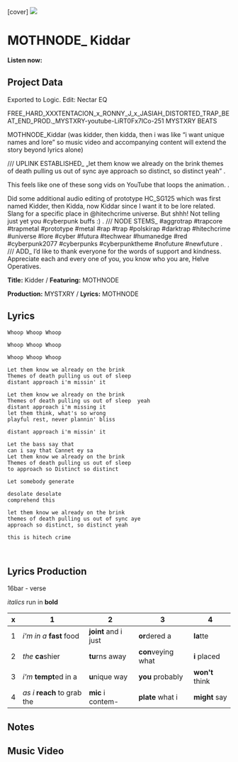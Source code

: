 [cover] ![](57175019_319474918741616_8502199518755923887_n.jpg)

# MOTHNODE_ Kiddar

**Listen now:**

## Project Data

Exported to Logic. Edit: Nectar EQ

FREE_HARD_XXXTENTACION_x_RONNY_J_x_JASIAH_DISTORTED_TRAP_BEAT_END_PROD._MYSTXRY-youtube-LiRT0Fx7lCo-251
MYSTXRY BEATS

MOTHNODE_Kiddar (was kidder, then kidda, then i was like “i want unique names and lore” so music video and accompanying content will extend the story beyond lyrics alone)

/// UPLINK ESTABLISHED_
„let them know we already on the brink
themes of death pulling us out of sync aye
approach so distinct, so distinct yeah” .

This feels like one of these song vids on YouTube that loops the animation. .

Did some additional audio editing of prototype HC_SG125 which was first named Kidder, then Kidda, now Kiddar since I want it to be lore related. Slang for a specific place in @hitechcrime universe. But shhh! Not telling just yet you #cyberpunk buffs :) . /// NODE STEMS_
#aggrotrap #trapcore #trapmetal #prototype #metal #rap #trap #polskirap #darktrap #hitechcrime #universe #lore #cyber #futura #techwear #humanedge #red #cyberpunk2077 #cyberpunks #cyberpunktheme #nofuture #newfuture . /// ADD_
I’d like to thank everyone for the words of support and kindness. Appreciate each and every one of you, you know who you are, Helve Operatives.

**Title:** Kidder / **Featuring:** MOTHNODE

**Production:** MYSTXRY / **Lyrics:** MOTHNODE

## Lyrics

```
Whoop Whoop Whoop

Whoop Whoop Whoop

Whoop Whoop Whoop

Let them know we already on the brink
Themes of death pulling us out of sleep 
distant approach i'm missin' it

Let them know we already on the brink
Themes of death pulling us out of sleep  yeah
distant approach i'm missing it
let them think, what's so wrong
playful rest, never plannin' bliss

distant approach i'm missin' it

Let the bass say that
can i say that Cannet ey sa
Let them know we already on the brink
Themes of death pulling us out of sleep 
to approach so Distinct so distinct

Let somebody generate

desolate desolate 
comprehend this

let them know we already on the brink
themes of death pulling us out of sync aye
approach so distinct, so distinct yeah

this is hitech crime



```

## Lyrics Production

16bar - verse

*italics* run in
**bold**

| x | 1 | 2 | 3 | 4 |
|---|---|---|---|---|
| 1 | *i'm in a* **fast** food | **joint** and i just  | **or**dered a  | **la**tte  |
| 2 | *the* **ca**shier | **tu**rns away  |  **con**veying what |  **i** placed |
| 3 | *i'm* **tempt**ed in a | **u**nique way  |  **you** probably |  **won't** think |
| 4 | *as i* **reach** to grab the |  **mic** i contem-  | **plate** what i | **might** say |

## Notes


## Music Video


